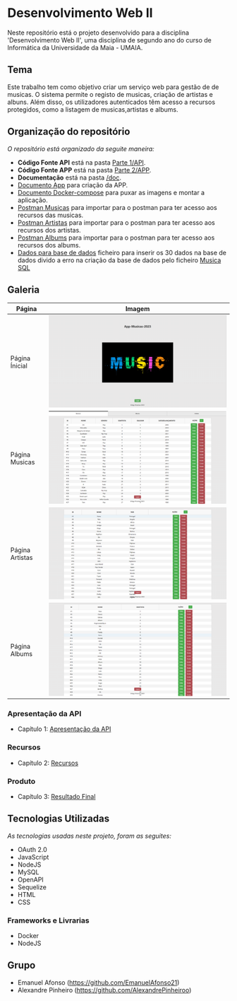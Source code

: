 #  Desenvolvimento Web II


Neste repositório está o projeto desenvolvido para a disciplina 'Desenvolvimento Web II', uma disciplina de segundo ano do curso de Informática da Universidade da Maia - UMAIA. 
## Tema 

Este trabalho tem como objetivo criar um serviço web para gestão de de musicas. O sistema permite o registo de musicas, criação de artistas e albuns. Além disso, os utilizadores autenticados têm acesso a recursos protegidos, como a listagem de musicas,artistas e albums.

## Organização do repositório 

_O repositório está organizado da seguite maneira:_
* **Código Fonte API** está na pasta [Parte 1/API](/Parte%201/api).
* **Código Fonte APP** está na pasta [Parte 2/APP](Parte%202/inf22dw2g07-main%20m2/app).
* **Documentação** está na pasta [/doc](doc/).
* [Documento App](Parte%202/inf22dw2g07-main%20m2/app/dockerfile) para criação da APP.
* [Documento Docker-compose](Parte%202/inf22dw2g07-main%20m2/api/docker-compose.yml) para puxar as imagens e montar a aplicação.
* [Postman Musicas](/doc/Musicas.postman_collection.json) para importar para o postman para ter acesso aos recursos das musicas.
* [Postman Artistas](/doc/Artistas.postman_collection.json) para importar para o postman para ter acesso aos recursos dos artistas.
* [Postman Albums](/doc/Albums.postman_collection.json) para importar para o postman para ter acesso aos recursos dos albums.
* [Dados para base de dados](/Dados.sql) ficheiro para inserir os 30 dados na base de dados divido a erro na criação da base de dados pelo ficheiro [Musica SQL](/Parte%201/api/musica.sql)
  
## Galeria

| Página      | Imagem |
| ----------- | ----------- |
| Página Ínicial      | ![Drag Racing](/doc/img/Screenshot_4.png)       |
| Página Musicas   | ![Drag Racing](/doc/img/Screenshot_5.png)       |
| Página Artistas  | ![Drag Racing](/doc/img/Screenshot_7.png)       |
| Página Albums      | ![Drag Racing](/doc/img/Screenshot_6.png)       |



### Apresentação da API
* Capítulo 1: [Apresentação da API](/doc/c1.md)
### Recursos
* Capítulo 2: [Recursos](/doc/c2.md)
### Produto
* Capítulo 3: [Resultado Final](/doc/c3.md)


## Tecnologias Utilizadas

_As tecnologias usadas neste projeto, foram as seguites:_
* OAuth 2.0
* JavaScript
* NodeJS
* MySQL
* OpenAPI
* Sequelize
* HTML
* CSS


### Frameworks e Livrarias 

* Docker
* NodeJS



## Grupo
* Emanuel Afonso (https://github.com/EmanuelAfonso21)
* Alexandre Pinheiro (https://github.com/AlexandrePinheiroo)



<br>
